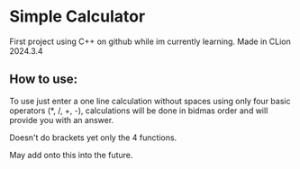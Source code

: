 # Simple Calculator
 First project using C++ on github while im currently learning.
 Made in CLion 2024.3.4
 
 ## How to use:
To use just enter a one line calculation without spaces using only four basic operators (*, /, +, -), calculations will be done in bidmas order and will provide you with an answer.

Doesn't do brackets yet only the 4 functions.

May add onto this into the future.

